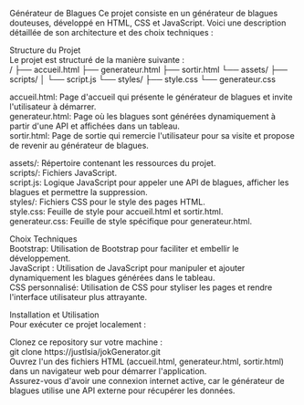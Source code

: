 Générateur de Blagues
Ce projet consiste en un générateur de blagues douteuses, développé en HTML, CSS et JavaScript. Voici une description détaillée de son architecture et des choix techniques :  

Structure du Projet  
Le projet est structuré de la manière suivante :  
/
├── accueil.html
├── generateur.html
├── sortir.html
└── assets/
    ├── scripts/
    │   └── script.js
    └── styles/
        ├── style.css
        └── generateur.css
        

accueil.html: Page d'accueil qui présente le générateur de blagues et invite l'utilisateur à démarrer.  
generateur.html: Page où les blagues sont générées dynamiquement à partir d'une API et affichées dans un tableau.  
sortir.html: Page de sortie qui remercie l'utilisateur pour sa visite et propose de revenir au générateur de blagues.  

assets/: Répertoire contenant les ressources du projet.  
scripts/: Fichiers JavaScript.  
script.js: Logique JavaScript pour appeler une API de blagues, afficher les blagues et permettre la suppression.  
styles/: Fichiers CSS pour le style des pages HTML.  
style.css: Feuille de style pour accueil.html et sortir.html.  
generateur.css: Feuille de style spécifique pour generateur.html.  

Choix Techniques  
Bootstrap: Utilisation de Bootstrap pour faciliter et embellir le développement.  
JavaScript : Utilisation de JavaScript pour manipuler et ajouter dynamiquement les blagues générées dans le tableau.  
CSS personnalisé: Utilisation de CSS pour styliser les pages et rendre l'interface utilisateur plus attrayante.  

Installation et Utilisation  
Pour exécuter ce projet localement :  

Clonez ce repository sur votre machine :  
git clone https://justlsia/jokGenerator.git  
Ouvrez l'un des fichiers HTML (accueil.html, generateur.html, sortir.html) dans un navigateur web pour démarrer l'application.  
Assurez-vous d'avoir une connexion internet active, car le générateur de blagues utilise une API externe pour récupérer les données.  


